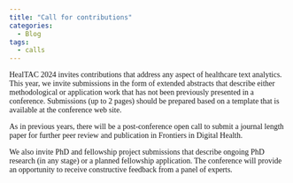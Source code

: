```yaml
---
title: "Call for contributions"
categories:
  - Blog
tags:
  - calls
---
```

<html>
<!-- <link href='https://fonts.googleapis.com/css?family=Akaya Telivigala' rel='stylesheet'> -->
<head> 
<style>
    h1, h2, h3, h4, h5, h6 {
  font-family: 'Akaya Telivigala';
}
body {
    font-family: 'Akaya Telivigala';
} 
</style>
</head>
<body>
HealTAC 2024 invites contributions that address any aspect of healthcare text analytics. This year, we invite submissions in the form of extended abstracts that describe either methodological or application work that has not been previously presented in a conference. Submissions (up to 2 pages) should be prepared based on a template that is available at the conference web site. 

As in previous years, there will be a post-conference open call to submit a journal length paper for further peer review and publication in Frontiers in Digital Health.

We also invite PhD and fellowship project submissions that describe ongoing PhD research (in any stage) or a planned fellowship application. The conference will provide an opportunity to receive constructive feedback from a panel of experts.

</body>
</html>
